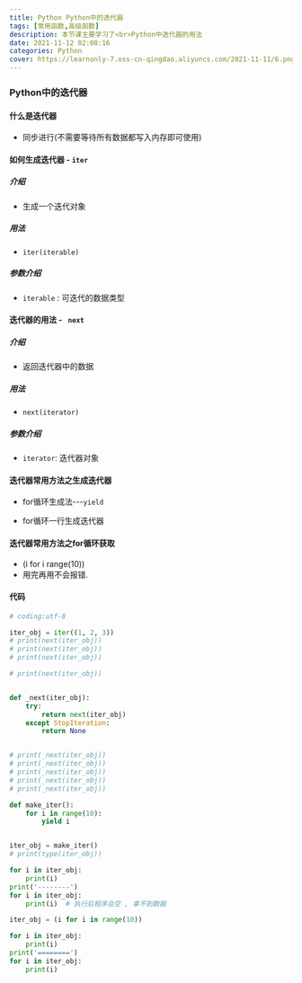 ```yaml
---
title: Python Python中的迭代器
tags: [常用函数,高级函数]
description: 本节课主要学习了<br>Python中迭代器的用法 
date: 2021-11-12 02:08:16
categories: Python
cover: https://learnonly-7.oss-cn-qingdao.aliyuncs.com/2021-11-11/6.png
---
```


### Python中的迭代器

#### 什么是迭代器

- 同步进行(不需要等待所有数据都写入内存即可使用)

#### 如何生成迭代器  - `iter`

##### 介绍

- 生成一个迭代对象

##### 用法

- `iter(iterable)`

##### 参数介绍

- `iterable` :  可迭代的数据类型

#### 迭代器的用法   - ` next`

##### 介绍

- 返回迭代器中的数据

##### 用法

- `next(iterator)`

##### 参数介绍

- `iterator`: 迭代器对象

#### 迭代器常用方法之生成迭代器

- for循环生成法---`yield`

- for循环一行生成迭代器

#### 迭代器常用方法之for循环获取

- (i for i range(10))
- 用完再用不会报错.

#### 代码

```python
# coding:utf-8

iter_obj = iter((1, 2, 3))
# print(next(iter_obj))
# print(next(iter_obj))
# print(next(iter_obj))

# print(next(iter_obj))


def _next(iter_obj):
    try:
        return next(iter_obj)
    except StopIteration:
        return None


# print(_next(iter_obj))
# print(_next(iter_obj))
# print(_next(iter_obj))
# print(_next(iter_obj))
# print(_next(iter_obj))

def make_iter():
    for i in range(10):
        yield i


iter_obj = make_iter()
# print(type(iter_obj))

for i in iter_obj:
    print(i)
print('--------')
for i in iter_obj:
    print(i)  # 执行后程序会空 , 拿不到数据

iter_obj = (i for i in range(10))

for i in iter_obj:
    print(i)
print('========')
for i in iter_obj:
    print(i)
    
```

